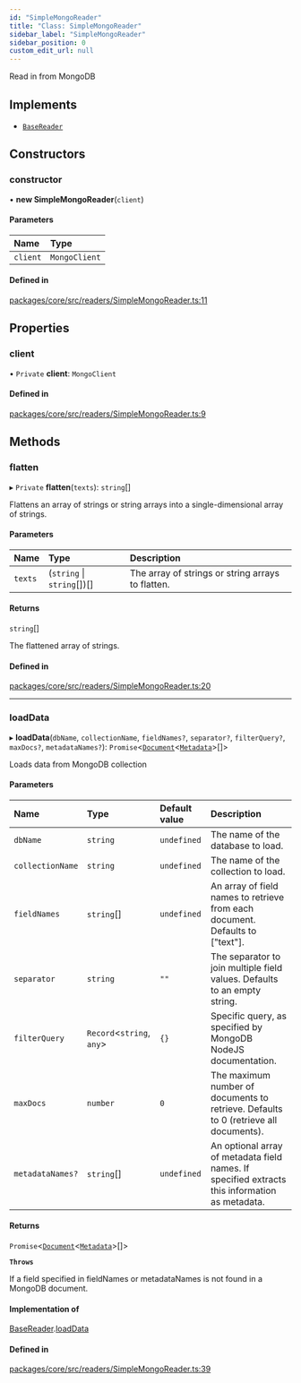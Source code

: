 ```yaml
---
id: "SimpleMongoReader"
title: "Class: SimpleMongoReader"
sidebar_label: "SimpleMongoReader"
sidebar_position: 0
custom_edit_url: null
---
```


Read in from MongoDB

## Implements

- [`BaseReader`](../interfaces/BaseReader.md)

## Constructors

### constructor

• **new SimpleMongoReader**(`client`)

#### Parameters

| Name     | Type          |
| :------- | :------------ |
| `client` | `MongoClient` |

#### Defined in

[packages/core/src/readers/SimpleMongoReader.ts:11](https://github.com/run-llama/LlamaIndexTS/blob/3552de1/packages/core/src/readers/SimpleMongoReader.ts#L11)

## Properties

### client

• `Private` **client**: `MongoClient`

#### Defined in

[packages/core/src/readers/SimpleMongoReader.ts:9](https://github.com/run-llama/LlamaIndexTS/blob/3552de1/packages/core/src/readers/SimpleMongoReader.ts#L9)

## Methods

### flatten

▸ `Private` **flatten**(`texts`): `string`[]

Flattens an array of strings or string arrays into a single-dimensional array of strings.

#### Parameters

| Name    | Type                       | Description                                       |
| :------ | :------------------------- | :------------------------------------------------ |
| `texts` | (`string` \| `string`[])[] | The array of strings or string arrays to flatten. |

#### Returns

`string`[]

The flattened array of strings.

#### Defined in

[packages/core/src/readers/SimpleMongoReader.ts:20](https://github.com/run-llama/LlamaIndexTS/blob/3552de1/packages/core/src/readers/SimpleMongoReader.ts#L20)

---

### loadData

▸ **loadData**(`dbName`, `collectionName`, `fieldNames?`, `separator?`, `filterQuery?`, `maxDocs?`, `metadataNames?`): `Promise`<[`Document`](Document.md)<[`Metadata`](../#metadata)\>[]\>

Loads data from MongoDB collection

#### Parameters

| Name             | Type                       | Default value | Description                                                                                    |
| :--------------- | :------------------------- | :------------ | :--------------------------------------------------------------------------------------------- |
| `dbName`         | `string`                   | `undefined`   | The name of the database to load.                                                              |
| `collectionName` | `string`                   | `undefined`   | The name of the collection to load.                                                            |
| `fieldNames`     | `string`[]                 | `undefined`   | An array of field names to retrieve from each document. Defaults to ["text"].                  |
| `separator`      | `string`                   | `""`          | The separator to join multiple field values. Defaults to an empty string.                      |
| `filterQuery`    | `Record`<`string`, `any`\> | `{}`          | Specific query, as specified by MongoDB NodeJS documentation.                                  |
| `maxDocs`        | `number`                   | `0`           | The maximum number of documents to retrieve. Defaults to 0 (retrieve all documents).           |
| `metadataNames?` | `string`[]                 | `undefined`   | An optional array of metadata field names. If specified extracts this information as metadata. |

#### Returns

`Promise`<[`Document`](Document.md)<[`Metadata`](../#metadata)\>[]\>

**`Throws`**

If a field specified in fieldNames or metadataNames is not found in a MongoDB document.

#### Implementation of

[BaseReader](../interfaces/BaseReader.md).[loadData](../interfaces/BaseReader.md#loaddata)

#### Defined in

[packages/core/src/readers/SimpleMongoReader.ts:39](https://github.com/run-llama/LlamaIndexTS/blob/3552de1/packages/core/src/readers/SimpleMongoReader.ts#L39)
